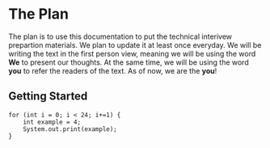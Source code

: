 # The Plan

The plan is to use this documentation to put the technical interivew prepartion materials. We plan to update it at least once everyday. We will be writing the text in the first person view, meaning we will be using the word **We** to present our thoughts. At the same time, we will be using the word **you** to refer the readers of the text. As of now, we are the **you**!

## Getting Started

    for (int i = 0; i < 24; i+=1) {
        int example = 4;
        System.out.print(example);
    }

